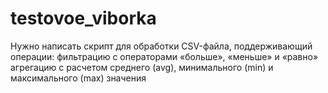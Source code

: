# testovoe_viborka
Нужно написать скрипт для обработки CSV-файла, поддерживающий операции:  фильтрацию с операторами «больше», «меньше» и «равно» агрегацию с расчетом среднего (avg), минимального (min) и максимального (max) значения
